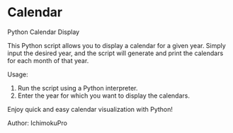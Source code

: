 # Calendar


Python Calendar Display

This Python script allows you to display a calendar for a given year. Simply input the desired year, and the script will generate and print the calendars for each month of that year.

Usage:
1. Run the script using a Python interpreter.
2. Enter the year for which you want to display the calendars.

Enjoy quick and easy calendar visualization with Python!

Author: IchimokuPro
